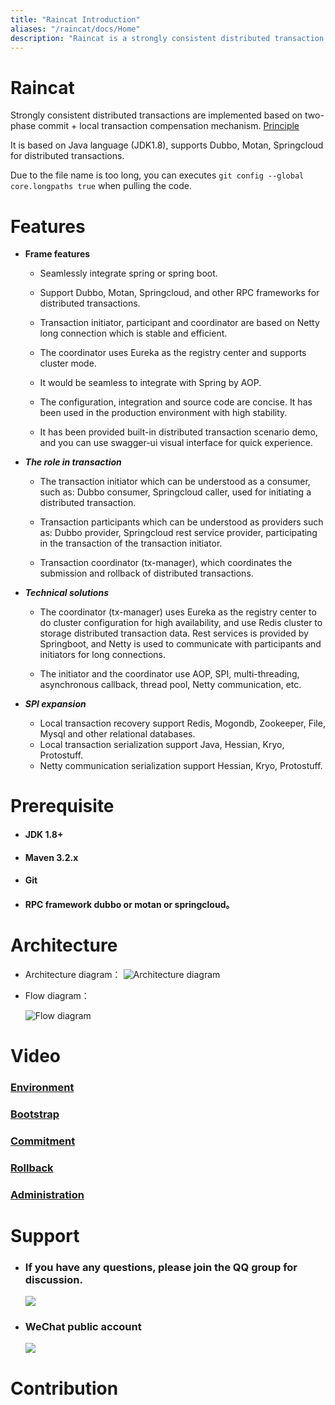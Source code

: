 ```yaml
---
title: "Raincat Introduction"
aliases: "/raincat/docs/Home"
description: "Raincat is a strongly consistent distributed transaction framework based on a two-phase commit + local transaction compensation mechanism. support RPC framework, like Dubbo, Motan and Springcloud"
---
```


Raincat
================

Strongly consistent distributed transactions are implemented based on two-phase commit + local transaction compensation mechanism. [Principle](http://www.hollischuang.com/archives/681)

It is based on Java language (JDK1.8), supports Dubbo, Motan, Springcloud for distributed transactions.

Due to the file name is too long, you can executes `git config --global core.longpaths true` when pulling the code.

# Features

  * **Frame features**
    * Seamlessly integrate spring or spring boot.
      
    * Support Dubbo, Motan, Springcloud, and other RPC frameworks for distributed transactions.
      
    * Transaction initiator, participant and coordinator are based on Netty long connection which is stable and efficient.
      
    * The coordinator uses Eureka as the registry center and supports cluster mode.
      
    * It would be seamless to integrate with Spring by AOP.
      
    * The configuration, integration and source code are concise. It has been used in the production environment with high stability.
      
    * It has been provided built-in distributed transaction scenario demo, and you can use swagger-ui visual interface for quick experience.


 * ***The role in transaction***

   * The transaction initiator which can be understood as a consumer, such as: Dubbo consumer, Springcloud caller, used for initiating a distributed transaction.
     
   * Transaction participants which can be understood as providers such as: Dubbo provider, Springcloud rest service provider, participating in the transaction of the transaction initiator.
     
   * Transaction coordinator (tx-manager), which coordinates the submission and rollback of distributed transactions.

 * ***Technical solutions***

   * The coordinator (tx-manager) uses Eureka as the registry center to do cluster configuration for high availability, and use Redis cluster to storage distributed transaction data. Rest services is provided by Springboot, and Netty is used to communicate with participants and initiators for long connections.
     
   * The initiator and the coordinator use AOP, SPI, multi-threading, asynchronous callback, thread pool, Netty communication, etc.


 * ***SPI expansion***
     * Local transaction recovery support Redis, Mogondb, Zookeeper, File, Mysql and other relational databases.
     * Local transaction serialization support Java, Hessian, Kryo, Protostuff.
     * Netty communication serialization support Hessian, Kryo, Protostuff.

# Prerequisite

  *   #### JDK 1.8+

  *   #### Maven 3.2.x

  *   #### Git

  *   ####  RPC framework dubbo or motan or springcloud。

# Architecture

* Architecture diagram：
![Architecture diagram](https://raw.githubusercontent.com/wiki/yu199195/happylifeplat-transaction/design.png)

* Flow diagram：
  
     ![Flow diagram](https://yu199195.github.io/images/Raincat/2pc.png)

# Video

### [Environment](http://www.iqiyi.com/w_19s0ngjah5.html)

### [Bootstrap](http://www.iqiyi.com/w_19s0ndc5vh.html)

### [Commitment](http://www.iqiyi.com/w_19s0ndc8f1.html)

### [Rollback](http://www.iqiyi.com/w_19s0nmod9t.html)

### [Administration ](http://www.iqiyi.com/w_19s0nj1bjx.html)


# Support

 * ###  If you have any questions, please join the QQ group for discussion.
   ![](https://yu199195.github.io/images/qq.png)

 * ###  WeChat public account
   ![](https://yu199195.github.io/images/public.jpg)

 # Contribution
